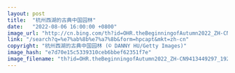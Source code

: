 ```yaml
---
layout: post
title:  "杭州西湖的古典中国园林"
date:   "2022-08-06 16:00:00 +0800"
image_url: "http://cn.bing.com/th?id=OHR.theBeginningofAutumn2022_ZH-CN9413449297_1920x1080.jpg&rf=LaDigue_1920x1080.jpg&pid=hp"
link: "/search?q=%e7%ab%8b%e7%a7%8b&form=hpcapt&mkt=zh-cn"
copyright: "杭州西湖的古典中国园林 (© DANNY HU/Getty Images)"
image_hash: "e7d70e15c5339310ceb6bbef62351f7e"
image_filename: "th?id=OHR.theBeginningofAutumn2022_ZH-CN9413449297_1920x1080.jpg&rf=LaDigue_1920x1080.jpg&pid=hp"
---
```

